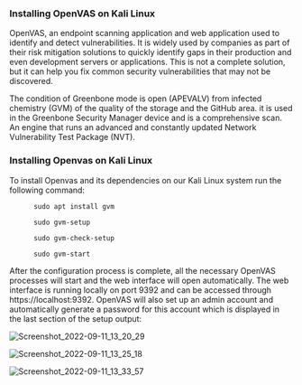 ### Installing OpenVAS on Kali Linux

OpenVAS, an endpoint scanning application and web application used to identify and detect vulnerabilities. It is widely used by companies as part of their risk mitigation solutions to quickly identify gaps in their production and even development servers or applications. This is not a complete solution, but it can help you fix common security vulnerabilities that may not be discovered. 

The condition of Greenbone mode is open (APEVALV) from infected chemistry (GVM) of the quality of the storage and the GitHub area. it is used in the Greenbone Security Manager device and is a comprehensive scan. An engine that runs an advanced and constantly updated Network Vulnerability Test Package (NVT).

### Installing Openvas on Kali Linux

To install Openvas and its dependencies on our Kali Linux system run the following command:



          sudo apt install gvm

          sudo gvm-setup
          
          sudo gvm-check-setup
          
          sudo gvm-start
          
After the configuration process is complete, all the necessary OpenVAS processes will start and the web interface will open automatically. The web interface is running locally on port 9392 and can be accessed through https://localhost:9392. OpenVAS will also set up an admin account and automatically generate a password for this account which is displayed in the last section of the setup output:


![Screenshot_2022-09-11_13_20_29](https://user-images.githubusercontent.com/95676591/189536704-204ce5ed-0f68-4e22-8353-8d53688d8978.png)

![Screenshot_2022-09-11_13_25_18](https://user-images.githubusercontent.com/95676591/189536706-88dc66aa-f687-4216-be13-0566a13d488c.png)

![Screenshot_2022-09-11_13_33_57](https://user-images.githubusercontent.com/95676591/189536709-2c0f7d7e-39f7-4256-b19c-3222e4162b61.png)
